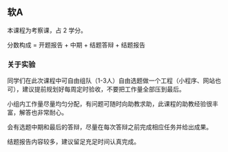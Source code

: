 ## 软A

本课程为考察课，占 2 学分。

分数构成 = 开题报告 + 中期 + 结题答辩 + 结题报告

### 关于实验

同学们在此次课程中可自由组队（1-3人）自由选题做一个工程（小程序、网站也可），建议提前规划好每周定时验收，不要把工作量全部压到最后。

小组内工作量尽量均匀分配，有问题可随时向助教求助，此课程的助教经验很丰富，解答也非常耐心。

会有选题中期和最后的答辩，尽量在每次答辩之前完成相应任务并给出成果。

结题报告内容较多，建议留足充足时间认真完成。



